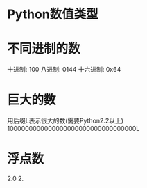 # Python数值类型

# 不同进制的数
十进制:
100
八进制:
0144
十六进制:
0x64

# 巨大的数
用后缀L表示很大的数(需要Python2.2以上)
1000000000000000000000000000000000L

# 浮点数
2.0
2.